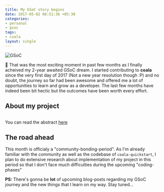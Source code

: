 ```yaml
---
title: My GSoC story begins
date: 2017-05-02 06:51:36 +05:30
categories:
- personal
- gsoc
tags:
- coala
layout: single
---
```



![GSoC](https://image.ibb.co/gqKL1Q/gsoc2.png)

:tada: That was the most exciting moment in past few months as I finally acheived my 2-year awaited GSoC dream. I started contributing to **coala** since the very first day of 2017 (Not a new year resolution though :P) and no doubt, the journey so far had been awesome and offered me a lot of opportunities to learn and grow as a developer. The last few months have indeed been bit hectic but the outcomes have been worth every effort.

## About my project

<img src="https://preview.ibb.co/fpNwak/gsoc.png" alt="">

You can read the abstract [here](https://summerofcode.withgoogle.com/projects/#4853947354316800)

## The road ahead

This month is officialy a "community-bonding-period". As I'm already familiar with the community as well as the codebase of `coala-quickstart`, I plan to do extensive research about implementation of my project in this period so that I don't face much difficulties during the upcoming "coding-phases"

**PS:** There's gonna be **lot** of upcoming blog-posts regarding my GSoC journey and the new things that I learn on my way. Stay tuned...
